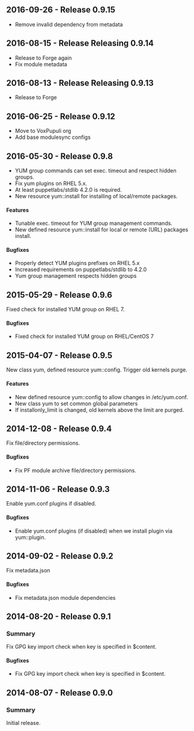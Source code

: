## 2016-09-26 - Release 0.9.15

- Remove invalid dependency from metadata

## 2016-08-15 - Release Releasing 0.9.14

- Release to Forge again
- Fix module metadata

## 2016-08-13 - Release Releasing 0.9.13

- Release to Forge

## 2016-06-25 - Release 0.9.12

- Move to VoxPupuli org
- Add base modulesync configs

## 2016-05-30 - Release 0.9.8

- YUM group commands can set exec. timeout and respect hidden groups.
- Fix yum plugins on RHEL 5.x.
- At least puppetlabs/stdlib 4.2.0 is required.
- New resource yum::install for installing of local/remote packages.

#### Features

- Tunable exec. timeout for YUM group management commands.
- New defined resource yum::install for local or remote (URL) packages install.

#### Bugfixes

- Properly detect YUM plugins prefixes on RHEL 5.x
- Increased requirements on puppetlabs/stdlib to 4.2.0
- Yum group management respects hidden groups

## 2015-05-29 - Release 0.9.6

Fixed check for installed YUM group on RHEL 7.

#### Bugfixes

- Fixed check for installed YUM group on RHEL/CentOS 7

## 2015-04-07 - Release 0.9.5

New class yum, defined resource yum::config. Trigger old kernels purge.

#### Features

- New defined resource yum::config to allow changes in /etc/yum.conf.
- New class yum to set common global parameters
- If installonly\_limit is changed, old kernels above the limit are purged.

## 2014-12-08 - Release 0.9.4

Fix file/directory permissions.

#### Bugfixes

- Fix PF module archive file/directory permissions.

## 2014-11-06 - Release 0.9.3

Enable yum.conf plugins if disabled.

#### Bugfixes

- Enable yum.conf plugins (if disabled) when we
  install plugin via yum::plugin.

## 2014-09-02 - Release 0.9.2

Fix metadata.json

#### Bugfixes

- Fix metadata.json module dependencies

## 2014-08-20 - Release 0.9.1

### Summary

Fix GPG key import check when key is specified in $content.

#### Bugfixes

- Fix GPG key import check when key is specified in $content.

## 2014-08-07 - Release 0.9.0

### Summary

Initial release.
